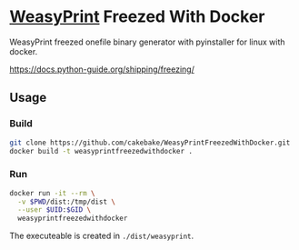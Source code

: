 [WeasyPrint](https://github.com/Kozea/WeasyPrint) Freezed With Docker
=====================================================================

WeasyPrint freezed onefile binary generator with pyinstaller for linux with docker.

https://docs.python-guide.org/shipping/freezing/

Usage
-----

### Build

```bash
git clone https://github.com/cakebake/WeasyPrintFreezedWithDocker.git
docker build -t weasyprintfreezedwithdocker .
```

### Run

```bash
docker run -it --rm \
  -v $PWD/dist:/tmp/dist \
  --user $UID:$GID \
  weasyprintfreezedwithdocker
```

The executeable is created in `./dist/weasyprint`.
